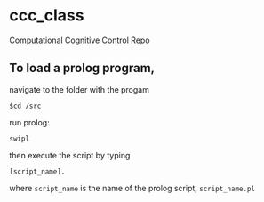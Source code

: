 # ccc_class
Computational Cognitive Control Repo

## To load a prolog program,
navigate to the folder with the progam
````
$cd /src
````
run prolog:
````
swipl
````
then execute the script by typing
````
[script_name].
````
where `script_name` is the name of the prolog script, `script_name.pl`